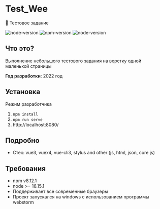 # Test_Wee

📰 Тестовое задание

![node-version](https://img.shields.io/badge/vue-3-3FB27F)
![npm-version](https://img.shields.io/badge/npm-8.12.1-red)
![node-version](https://img.shields.io/badge/node->=16.15.1-green)
## Что это?

Выполнение небольшого тестового задания на верстку одной маленькой страницы

**Год разработки**: 2022 год

## Установка
Режим разработчика
1. `npm install`
2. `npm run serve`
3.  http://localhost:8080/

## Подробно
- Стек: vue3, vuex4, vue-cli3, stylus and other (js, html, json, core.js)

## Требования
- npm v8.12.1
- node >= 16.15.1
- Поддерживает все современные браузеры
- Проект запускался на windows с использованием программы webstorm

